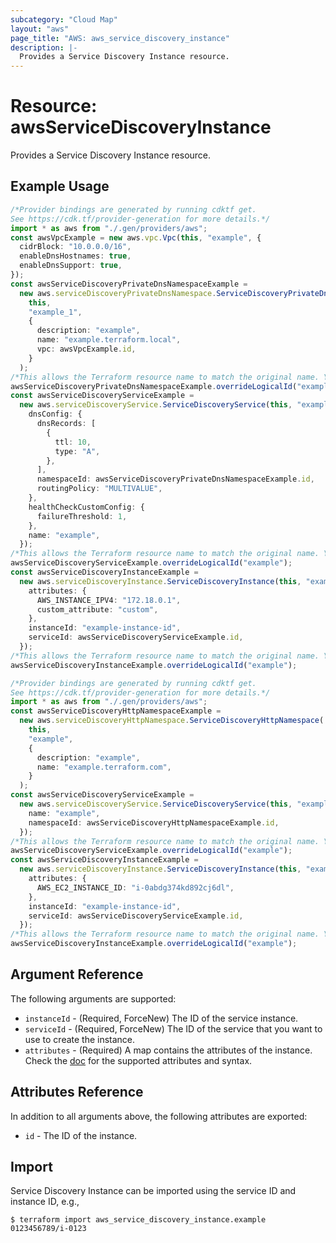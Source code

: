 ```yaml
---
subcategory: "Cloud Map"
layout: "aws"
page_title: "AWS: aws_service_discovery_instance"
description: |-
  Provides a Service Discovery Instance resource.
---
```


# Resource: awsServiceDiscoveryInstance

Provides a Service Discovery Instance resource.

## Example Usage

```typescript
/*Provider bindings are generated by running cdktf get.
See https://cdk.tf/provider-generation for more details.*/
import * as aws from "./.gen/providers/aws";
const awsVpcExample = new aws.vpc.Vpc(this, "example", {
  cidrBlock: "10.0.0.0/16",
  enableDnsHostnames: true,
  enableDnsSupport: true,
});
const awsServiceDiscoveryPrivateDnsNamespaceExample =
  new aws.serviceDiscoveryPrivateDnsNamespace.ServiceDiscoveryPrivateDnsNamespace(
    this,
    "example_1",
    {
      description: "example",
      name: "example.terraform.local",
      vpc: awsVpcExample.id,
    }
  );
/*This allows the Terraform resource name to match the original name. You can remove the call if you don't need them to match.*/
awsServiceDiscoveryPrivateDnsNamespaceExample.overrideLogicalId("example");
const awsServiceDiscoveryServiceExample =
  new aws.serviceDiscoveryService.ServiceDiscoveryService(this, "example_2", {
    dnsConfig: {
      dnsRecords: [
        {
          ttl: 10,
          type: "A",
        },
      ],
      namespaceId: awsServiceDiscoveryPrivateDnsNamespaceExample.id,
      routingPolicy: "MULTIVALUE",
    },
    healthCheckCustomConfig: {
      failureThreshold: 1,
    },
    name: "example",
  });
/*This allows the Terraform resource name to match the original name. You can remove the call if you don't need them to match.*/
awsServiceDiscoveryServiceExample.overrideLogicalId("example");
const awsServiceDiscoveryInstanceExample =
  new aws.serviceDiscoveryInstance.ServiceDiscoveryInstance(this, "example_3", {
    attributes: {
      AWS_INSTANCE_IPV4: "172.18.0.1",
      custom_attribute: "custom",
    },
    instanceId: "example-instance-id",
    serviceId: awsServiceDiscoveryServiceExample.id,
  });
/*This allows the Terraform resource name to match the original name. You can remove the call if you don't need them to match.*/
awsServiceDiscoveryInstanceExample.overrideLogicalId("example");

```

```typescript
/*Provider bindings are generated by running cdktf get.
See https://cdk.tf/provider-generation for more details.*/
import * as aws from "./.gen/providers/aws";
const awsServiceDiscoveryHttpNamespaceExample =
  new aws.serviceDiscoveryHttpNamespace.ServiceDiscoveryHttpNamespace(
    this,
    "example",
    {
      description: "example",
      name: "example.terraform.com",
    }
  );
const awsServiceDiscoveryServiceExample =
  new aws.serviceDiscoveryService.ServiceDiscoveryService(this, "example_1", {
    name: "example",
    namespaceId: awsServiceDiscoveryHttpNamespaceExample.id,
  });
/*This allows the Terraform resource name to match the original name. You can remove the call if you don't need them to match.*/
awsServiceDiscoveryServiceExample.overrideLogicalId("example");
const awsServiceDiscoveryInstanceExample =
  new aws.serviceDiscoveryInstance.ServiceDiscoveryInstance(this, "example_2", {
    attributes: {
      AWS_EC2_INSTANCE_ID: "i-0abdg374kd892cj6dl",
    },
    instanceId: "example-instance-id",
    serviceId: awsServiceDiscoveryServiceExample.id,
  });
/*This allows the Terraform resource name to match the original name. You can remove the call if you don't need them to match.*/
awsServiceDiscoveryInstanceExample.overrideLogicalId("example");

```

## Argument Reference

The following arguments are supported:

* `instanceId` - (Required, ForceNew) The ID of the service instance.
* `serviceId` - (Required, ForceNew) The ID of the service that you want to use to create the instance.
* `attributes` - (Required) A map contains the attributes of the instance. Check the [doc](https://docs.aws.amazon.com/cloud-map/latest/api/API_RegisterInstance.html#API_RegisterInstance_RequestSyntax) for the supported attributes and syntax.

## Attributes Reference

In addition to all arguments above, the following attributes are exported:

* `id` - The ID of the instance.

## Import

Service Discovery Instance can be imported using the service ID and instance ID, e.g.,

```console
$ terraform import aws_service_discovery_instance.example 0123456789/i-0123
```
